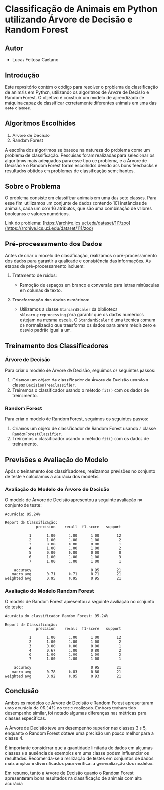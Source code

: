 # Classificação de Animais em Python utilizando Árvore de Decisão e Random Forest

## Autor
- Lucas Feitosa Caetano

## Introdução
Este repositório contém o código para resolver o problema de classificação de animais em Python, utilizando os algoritmos de Árvore de Decisão e Random Forest. O objetivo é construir um modelo de aprendizado de máquina capaz de classificar corretamente diferentes animais em uma das sete classes.

## Algoritmos Escolhidos
1. Árvore de Decisão
2. Random Forest

A escolha dos algoritmos se baseou na natureza do problema como um problema de classificação. Pesquisas foram realizadas para selecionar os algoritmos mais adequados para esse tipo de problema, e a Árvore de Decisão e o Random Forest foram escolhidos devido aos bons feedbacks e resultados obtidos em problemas de classificação semelhantes.

## Sobre o Problema
O problema consiste em classificar animais em uma das sete classes. Para esse fim, utilizamos um conjunto de dados contendo 101 instâncias de animais, cada um com 16 atributos, que são uma combinação de valores booleanos e valores numéricos.

Link do problema: [https://archive.ics.uci.edu/dataset/111/zoo](https://archive.ics.uci.edu/dataset/111/zoo)

## Pré-processamento dos Dados
Antes de criar o modelo de classificação, realizamos o pré-processamento dos dados para garantir a qualidade e consistência das informações. As etapas de pré-processamento incluem:

1. Tratamento de ruídos:
   - Remoção de espaços em branco e conversão para letras minúsculas em colunas de texto.

2. Transformação dos dados numéricos:
   - Utilizamos a classe `StandardScaler` da biblioteca `sklearn.preprocessing` para garantir que os dados numéricos estejam na mesma escala. O `StandardScaler` é uma técnica comum de normalização que transforma os dados para terem média zero e desvio padrão igual a um.

## Treinamento dos Classificadores
### Árvore de Decisão
Para criar o modelo de Árvore de Decisão, seguimos os seguintes passos:
1. Criamos um objeto de classificador de Árvore de Decisão usando a classe `DecisionTreeClassifier`.
2. Treinamos o classificador usando o método `fit()` com os dados de treinamento.

### Random Forest
Para criar o modelo de Random Forest, seguimos os seguintes passos:
1. Criamos um objeto de classificador de Random Forest usando a classe `RandomForestClassifier`.
2. Treinamos o classificador usando o método `fit()` com os dados de treinamento.

## Previsões e Avaliação do Modelo
Após o treinamento dos classificadores, realizamos previsões no conjunto de teste e calculamos a acurácia dos modelos.

### Avaliação do Modelo de Árvore de Decisão
O modelo de Árvore de Decisão apresentou a seguinte avaliação no conjunto de teste:

```
Acurácia: 95.24%

Report de Classificação:
              precision    recall  f1-score   support

           1       1.00      1.00      1.00        12
           2       1.00      1.00      1.00         2
           3       0.00      0.00      0.00         1
           4       1.00      1.00      1.00         2
           5       0.00      0.00      0.00         0
           6       1.00      1.00      1.00         3
           7       1.00      1.00      1.00         1

    accuracy                           0.95        21
   macro avg       0.71      0.71      0.71        21
weighted avg       0.95      0.95      0.95        21
```

### Avaliação do Modelo Random Forest
O modelo de Random Forest apresentou a seguinte avaliação no conjunto de teste:

```
Acurácia do classificador Random Forest: 95.24%

Report de Classificação:
              precision    recall  f1-score   support

           1       1.00      1.00      1.00        12
           2       1.00      1.00      1.00         2
           3       0.00      0.00      0.00         1
           4       0.67      1.00      0.80         2
           6       1.00      1.00      1.00         3
           7       1.00      1.00      1.00         1

    accuracy                           0.95        21
   macro avg       0.78      0.83      0.80        21
weighted avg       0.92      0.95      0.93        21
```

## Conclusão
Ambos os modelos de Árvore de Decisão e Random Forest apresentaram uma acurácia de 95.24% no teste realizado. Embora tenham tido desempenho similar, foi notado algumas diferenças nas métricas para classes específicas.

A Árvore de Decisão teve um desempenho superior nas classes 3 e 5, enquanto o Random Forest obteve uma precisão um pouco melhor para a classe 4.

É importante considerar que a quantidade limitada de dados em algumas classes e a ausência de exemplos em uma classe podem influenciar os resultados. Recomenda-se a realização de testes em conjuntos de dados mais amplos e diversificados para verificar a generalização dos modelos.

Em resumo, tanto a Árvore de Decisão quanto o Random Forest apresentaram bons resultados na classificação de animais com alta acurácia.